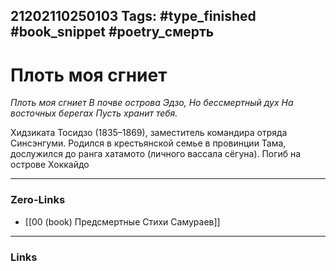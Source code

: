 21202110250103
Tags: #type_finished #book_snippet #poetry_смерть
---
# Плоть моя сгниет

*Плоть моя сгниет
В почве острова Эдзо,
Но бессмертный дух
На восточных берегах
Пусть хранит тебя.*

Хидзиката Тосидзо (1835–1869), заместитель командира отряда Синсэнгуми. Родился в крестьянской семье в провинции Тама, дослужился до ранга хатамото (личного вассала сёгуна). Погиб на острове Хоккайдо  

---
### Zero-Links
- [[00 (book) Предсмертные Стихи Самураев]]
---
### Links
